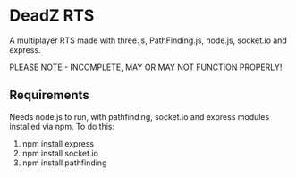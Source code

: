 DeadZ RTS
=========

A multiplayer RTS made with three.js, PathFinding.js, node.js, socket.io and express.

PLEASE NOTE - INCOMPLETE, MAY OR MAY NOT FUNCTION PROPERLY!

Requirements
------------
Needs node.js to run, with pathfinding, socket.io and express modules installed via npm.
To do this:

1. npm install express
2. npm install socket.io
3. npm install pathfinding
